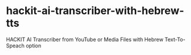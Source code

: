 # hackit-ai-transcriber-with-hebrew-tts
HACKIT AI Transcriber from YouTube or Media Files with Hebrew Text-To-Speach option
